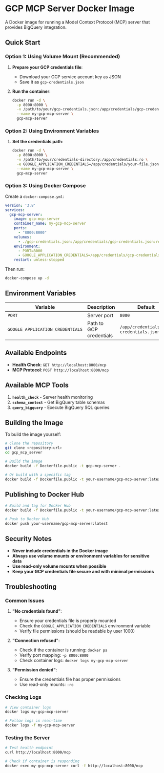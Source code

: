 # GCP MCP Server Docker Image

A Docker image for running a Model Context Protocol (MCP) server that provides BigQuery integration.

## Quick Start

### Option 1: Using Volume Mount (Recommended)

1. **Prepare your GCP credentials file**:
   - Download your GCP service account key as JSON
   - Save it as `gcp-credentials.json`

2. **Run the container**:
   ```bash
   docker run -d \
     -p 8000:8000 \
     -v /path/to/your/gcp-credentials.json:/app/credentials/gcp-credentials.json:ro \
     --name my-gcp-mcp-server \
     gcp-mcp-server
   ```

### Option 2: Using Environment Variables

1. **Set the credentials path**:
   ```bash
   docker run -d \
     -p 8000:8000 \
     -v /path/to/your/credentials-directory:/app/credentials:ro \
     -e GOOGLE_APPLICATION_CREDENTIALS=/app/credentials/your-file.json \
     --name my-gcp-mcp-server \
     gcp-mcp-server
   ```

### Option 3: Using Docker Compose

Create a `docker-compose.yml`:

```yaml
version: '3.8'
services:
  gcp-mcp-server:
    image: gcp-mcp-server
    container_name: my-gcp-mcp-server
    ports:
      - "8000:8000"
    volumes:
      - ./gcp-credentials.json:/app/credentials/gcp-credentials.json:ro
    environment:
      - PORT=8000
      - GOOGLE_APPLICATION_CREDENTIALS=/app/credentials/gcp-credentials.json
    restart: unless-stopped
```

Then run:
```bash
docker-compose up -d
```

## Environment Variables

| Variable | Description | Default |
|----------|-------------|---------|
| `PORT` | Server port | `8000` |
| `GOOGLE_APPLICATION_CREDENTIALS` | Path to GCP credentials | `/app/credentials/gcp-credentials.json` |

## Available Endpoints

- **Health Check**: `GET http://localhost:8000/mcp`
- **MCP Protocol**: `POST http://localhost:8000/mcp`

## Available MCP Tools

1. **`health_check`** - Server health monitoring
2. **`schema_context`** - Get BigQuery table schemas
3. **`query_bigquery`** - Execute BigQuery SQL queries

## Building the Image

To build the image yourself:

```bash
# Clone the repository
git clone <repository-url>
cd gcp_mcp_server

# Build the image
docker build -f Dockerfile.public -t gcp-mcp-server .

# Or build with a specific tag
docker build -f Dockerfile.public -t your-username/gcp-mcp-server:latest .
```

## Publishing to Docker Hub

```bash
# Build and tag for Docker Hub
docker build -f Dockerfile.public -t your-username/gcp-mcp-server:latest .

# Push to Docker Hub
docker push your-username/gcp-mcp-server:latest
```

## Security Notes

- **Never include credentials in the Docker image**
- **Always use volume mounts or environment variables for sensitive data**
- **Use read-only volume mounts when possible**
- **Keep your GCP credentials file secure and with minimal permissions**

## Troubleshooting

### Common Issues

1. **"No credentials found"**:
   - Ensure your credentials file is properly mounted
   - Check the `GOOGLE_APPLICATION_CREDENTIALS` environment variable
   - Verify file permissions (should be readable by user 1000)

2. **"Connection refused"**:
   - Check if the container is running: `docker ps`
   - Verify port mapping: `-p 8000:8000`
   - Check container logs: `docker logs my-gcp-mcp-server`

3. **"Permission denied"**:
   - Ensure the credentials file has proper permissions
   - Use read-only mounts: `:ro`

### Checking Logs

```bash
# View container logs
docker logs my-gcp-mcp-server

# Follow logs in real-time
docker logs -f my-gcp-mcp-server
```

### Testing the Server

```bash
# Test health endpoint
curl http://localhost:8000/mcp

# Check if container is responding
docker exec my-gcp-mcp-server curl -f http://localhost:8000/mcp
```
